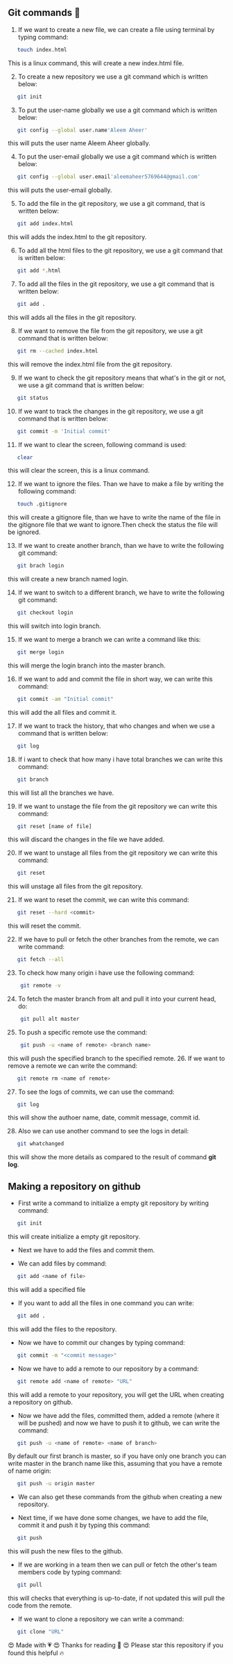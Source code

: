 ## Git commands 🚀
1. If we want to create a new file, we can create a file using terminal by typing command:
 ``` bash
    touch index.html
```
This is a linux command, this will create a new index.html file.

2. To create a new repository we use a git command which is written below:
 ``` bash
    git init
```

3. To put the user-name globally we use a git command which is written below:
``` bash
   git config --global user.name'Aleem Aheer'
```
this will puts the user name Aleem Aheer globally.

4. To put the user-email globally we use a git command which is written below:
``` bash
   git config --global user.email'aleemaheer5769644@gmail.com'
```
this will puts the user-email globally.

5. To add the file in the git repository, we use a git command, that is written below:
``` bash
   git add index.html
```
this will adds the index.html to the git repository.

6. To add all the html files to the git repository, we use a git command that is written below:
``` bash
   git add *.html
```

7. To add all the files in the git repository, we use a git command that is written below:
``` bash
   git add .
```
this will adds all the files in the git repository.

8. If we want to remove the file from the git repository, we use a git command that is written below:
``` bash
   git rm --cached index.html
```
this will remove the index.html file from the git repository.

9. If we want to check the git repository means that what's in the git or not, we use a git command that is written below:
``` bash
   git status
```

10. If we want to track the changes in the git repository, we use a git command that is written below:
``` bash
   git commit -m 'Initial commit'
```

11. If we want to clear the screen, following command is used:
``` bash
   clear
```
this will clear the screen, this is a linux command.

12. If we want to ignore the files. Than we have to make a file by writing the following command:
``` bash
   touch .gitignore
```
this will create a gitignore file, than we have to write the name of the file in the gitignore file that we want to ignore.Then check the status the file will be ignored.

13. If we want to create another branch, than we have to write the following git command:
``` bash
   git brach login
```
this will create a new branch named login.

14. If we want to switch to a different branch, we have to write the following git command:
``` bash
   git checkout login
```
this will switch into login branch.

15. If we want to merge a branch we can write a command like this:
``` bash
   git merge login
```
this will merge the login branch into the master branch.

16. If we want to add and commit the file in short way, we can write this command:
``` bash
   git commit -am "Initial commit"
``` 
this will add the all files and commit it.

17. If we want to track the history, that who changes and when we use a command that is written below:
``` bash 
   git log
```

18. If i want to check that how many i have total branches we can write this command:
``` bash
   git branch
```
this will list all the branches we have.

19. If we want to unstage the file from the git repository we can write this command:
``` bash
   git reset [name of file]
```
this will discard the changes in the file we have added.

20. If we want to unstage all files from the git repository we can write this command:
``` bash
   git reset
```
this will unstage all files from the git repository.

21. If we want to reset the commit, we can write this command:
``` bash
   git reset --hard <commit>
```
this will reset the commit.

22. If we have to pull or fetch the other branches from the remote, we can write command:
``` bash
   git fetch --all
```

23. To check how many origin i have use the following command: 
```bash
    git remote -v
```
24. To fetch the master branch from alt and pull it into your current head, do:
```bash
    git pull alt master
```
25. To push a specific remote use the command:
```bash
    git push -u <name of remote> <branch name>
```
this will push the specified branch to the specified remote.
26. If we want to remove a remote we can write the command:
``` bash
   git remote rm <name of remote>
```
27. To see the logs of commits, we can use the command:
``` bash
   git log
```
this will show the authoer name, date, commit message, commit id.

28. Also we can use another command to see the logs in detail:
``` bash
   git whatchanged
```
this will show the more details as compared to the result of command **git log**. 

## Making a repository on github

* First write a command to initialize a empty git repository by writing command:
``` bash
   git init
```
this will create initialize a empty git repository.

* Next we have to add the files and commit them.

* We can add files by command:
``` bash
   git add <name of file>
```
this will add a specified file

* If you want to add all the files in one command you can write:
``` bash
   git add .
```
this will add the files to the repository.

* Now we have to commit our changes by typing command: 
``` bash
   git commit -m "<commit message>"
```

* Now we have to add a remote to our repository by a command:
``` bash
   git remote add <name of remote> "URL"
```
this will add a remote to your repository, you will get the URL when creating a repository on github.

* Now we have add the files, committed them, added a remote (where it will be pushed) and now we have to push it to github, we can write the command:
``` bash
   git push -u <name of remote> <name of branch>
```
By default our first branch is master, so if you have only one branch you can write master in the branch name like this, assuming that you have a remote of name origin:
``` bash
   git push -u origin master
```

* We can also get these commands from the github when creating a new repository.

* Next time, if we have done some changes, we have to add the file, commit it and push it by typing this command:
``` bash
   git push
```
this will push the new files to the github.

* If we are working in a team then we can pull or fetch the other's team members code by typing command:
``` bash
   git pull
```
this will checks that everything is up-to-date, if not updated this will pull the code from the remote.

* If we want to clone a repository we can write a command:
``` bash
   git clone "URL"
```

😍 Made with 💗
😍 Thanks for reading 👋
😍 Please star this repository if you found this helpful 🔥